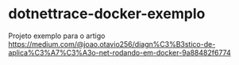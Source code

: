 # dotnettrace-docker-exemplo

Projeto exemplo para o artigo https://medium.com/@joao.otavio256/diagn%C3%B3stico-de-aplica%C3%A7%C3%A3o-net-rodando-em-docker-9a88482f6774
